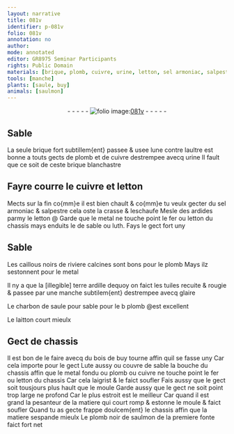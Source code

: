 ```yaml
---
layout: narrative
title: 081v
identifier: p-081v
folio: 081v
annotation: no
author:
mode: annotated
editor: GR8975 Seminar Participants
rights: Public Domain
materials: [brique, plomb, cuivre, urine, letton, sel armoniac, salpestre, ardides, metal, fer, luth, caillous noirs de riviere, terre ardille, glaire, charbon de saule, laitton, bois de buy, Lute, plomb noir de saulmon]
tools: [manche]
plants: [saule, buy]
animals: [saulmon]
---
```


<div class="folio" align="center">- - - - - <a href="http://gallica.bnf.fr/ark:/12148/btv1b10500001g/f168.image" target="_blank"><img src="https://cu-mkp.github.io/2017-workshop-edition/assets/photo-icon.png" alt="folio image: " style="display:inline-block; margin-bottom:-3px;"/>081v</a> - - - - - </div>    

## Sable

 
La seule <span class="m">brique</span> fort subtillem{ent} passee & usee lune contre laultre est bonne a touts gects de <span class="m">plomb</span> et de <span class="m">cuivre</span> destrempee avecq <span class="m">urine</span> Il fault que ce soit de ceste <span class="m">brique</span> blanchastre
    

## Fayre courre le <span class="m">cuivre</span> et <span class="m">letton</span>

 
Mects sur la fin co{mm}e il est bien chault & co{mm}e tu veulx gecter du <span class="m">sel armoniac</span> & <span class="m">salpestre</span> cela oste la crasse & leschaufe Mesle des <span class="m">ardides</span> parmy le <span class="m">letton</span> @ Garde que le <span class="m">metal</span> ne touche point le <span class="m">fer</span> ou <span class="m">letton</span> du chassis mays enduits le de sable ou <span class="m">luth</span>. Fays le gect fort uny
    

## Sable

 
Les <span class="m">caillous noirs de riviere</span> calcines sont bons pour le <span class="m">plomb</span> Mays ilz sestonnent pour le <span class="m">metal</span>
 
Il ny a que la [illegible] <span class="m">terre ardille</span> dequoy on faict les tuiles recuite & rougie & passee par une <span class="tl">manche</span> subtilem{ent} destrempee avecq <span class="m">glaire</span>
 
Le <span class="m">charbon de <span class="pa">saule</span></span> pour sable pour le b <span class="m">plomb</span> @est excellent
 
Le <span class="m">laitton</span> court mieulx
    

## Gect de chassis

 
Il est bon de le faire avecq du <span class="m">bois de <span class="pa">buy</span></span> tourne affin quil se fasse uny Car cela importe pour le gect <span class="m">Lute</span> aussy ou couvre de sable la bouche du chassis affin que le <span class="m">metal</span> fondu ou <span class="m">plomb</span> ou <span class="m">cuivre</span> ne touche point le <span class="m">fer</span> ou <span class="m">letton</span> du chassis Car cela laigrist & le faict soufler Fais aussy que le gect soit tousjours plus hault que le moule Garde aussy que le gect ne soit point trop large ne profond Car le plus estroit est le meilleur Car quand il est grand la pesanteur de la matiere qui court romp & estonne le moule & faict soufler Quand tu as gecte frappe doulcem{ent} le chassis affin que la matiere sespande mieulx Le <span class="m">plomb noir de <span class="al">saulmon</span></span> de la premiere fonte faict fort net
 